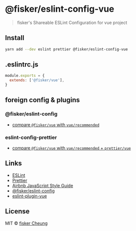 # @fisker/eslint-config-vue

> fisker's Shareable ESLint Configuration for vue project

## Install

```sh
yarn add --dev eslint prettier @fisker/eslint-config-vue
```

## .eslintrc.js

```js
module.exports = {
  extends: ['@fisker/vue'],
}
```

## foreign config & plugins

### @fisker/eslint-config

- [compare `@fisker/vue` with `vue/recommended`](https://github.com/fisker/shared-configs/tree/master/packages/eslint-config-legacy/docs/compare-with-vue.md)

### eslint-config-prettier

- [compare `@fisker/vue` with `vue/recommended` + `prettier/vue`](https://github.com/fisker/shared-configs/tree/master/packages/eslint-config-legacy/docs/compare-with-vue-prettier.md)

## Links

- [ESLint](https://eslint.org/)
- [Prettier](https://prettier.io/)
- [Airbnb JavaScript Style Guide](https://github.com/airbnb/javascript)
- [@fisker/eslint-config](https://github.com/fisker/shared-configs)
- [eslint-plugin-vue](https://github.com/vuejs/eslint-plugin-vue)

## License

MIT © [fisker Cheung](https://www.fiskercheung.com/)
